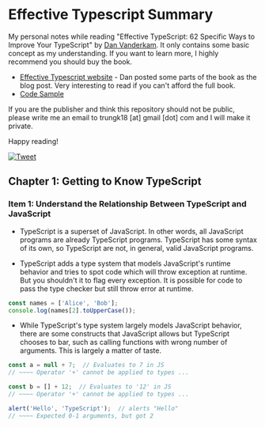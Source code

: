 # Effective Typescript Summary

My personal notes while reading "Effective TypeScript: 62 Specific Ways to Improve Your TypeScript" by [Dan Vanderkam][author]. It only contains some basic concept as my understanding. If you want to learn more, I highly recommend you should buy the book.

- [Effective Typescript website][website] - Dan posted some parts of the book as the blog post. Very interesting to read if you can't afford the full book.
- [Code Sample][github]

If you are the publisher and think this repository should not be public, please write me an email to trungk18 [at] gmail [dot] com and I will make it private.

Happy reading!

[![Tweet](https://img.shields.io/twitter/url/http/shields.io.svg?style=social)][tweet]

[tweet]: https://twitter.com/intent/tweet?text=Effective%20TypeScript%20Book%20Summary&url=https://github.com/trungk18/typescript-data-structures&hashtags=typescript

## Chapter 1: Getting to Know TypeScript

### Item 1: Understand the Relationship Between TypeScript and JavaScript

- TypeScript is a superset of JavaScript. In other words, all JavaScript programs are already TypeScript programs. TypeScript has some syntax of its own, so TypeScript are not, in general, valid JavaScript programs.
  
- TypeScript adds a type system that models JavaScript's runtime behavior and tries to spot code which will throw exception at runtime. But you shouldn't it to flag every exception. It is possible for code to pass the type checker but still throw error at runtime.

```typescript
const names = ['Alice', 'Bob'];
console.log(names[2].toUpperCase());
```

- While TypeScript's type system largely models JavaScript behavior, there are some constructs that JavaScript allows but TypeScript chooses to bar, such as calling functions with wrong number of arguments. This is largely a matter of taste.

```typescript
const a = null + 7;  // Evaluates to 7 in JS
// ~~~~ Operator '+' cannot be applied to types ...

const b = [] + 12;  // Evaluates to '12' in JS
// ~~~~ Operator '+' cannot be applied to types ...

alert('Hello', 'TypeScript');  // alerts "Hello"
// ~~~~ Expected 0-1 arguments, but got 2
```

[website]: https://effectivetypescript.com/
[github]: https://github.com/danvk/effective-typescript
[author]: https://github.com/danvk